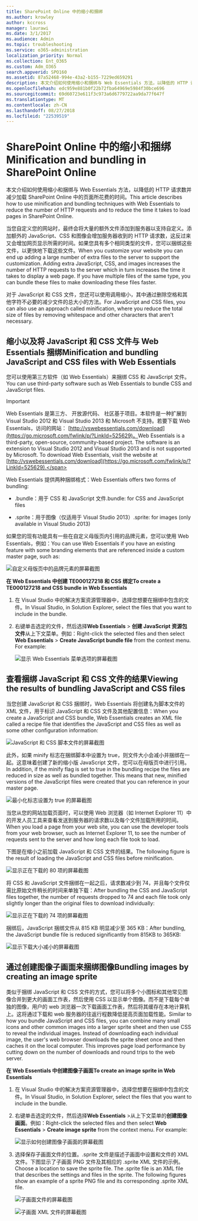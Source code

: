 ```yaml
---
title: SharePoint Online 中的缩小和捆绑
ms.author: krowley
author: kccross
manager: laurawi
ms.date: 3/1/2017
ms.audience: Admin
ms.topic: troubleshooting
ms.service: o365-administration
localization_priority: Normal
ms.collection: Ent_O365
ms.custom: Adm_O365
search.appverid: SPO160
ms.assetid: 87a52468-994e-43a2-b155-7229ed659291
description: 本文介绍如何使用缩小和捆绑与 Web Essentials 方法，以降低的 HTTP 请求数并减少加载 SharePoint Online 中的页面所花费的时间。
ms.openlocfilehash: edc959e881b0f22b72fba64969e5984f30bce696
ms.sourcegitcommit: 69d60723e611f3c973a6d6779722aa9da77f647f
ms.translationtype: MT
ms.contentlocale: zh-CN
ms.lasthandoff: 08/27/2018
ms.locfileid: "22539519"
---
```

# <a name="minification-and-bundling-in-sharepoint-online"></a><span data-ttu-id="3702e-103">SharePoint Online 中的缩小和捆绑</span><span class="sxs-lookup"><span data-stu-id="3702e-103">Minification and bundling in SharePoint Online</span></span>

<span data-ttu-id="3702e-104">本文介绍如何使用缩小和捆绑与 Web Essentials 方法，以降低的 HTTP 请求数并减少加载 SharePoint Online 中的页面所花费的时间。</span><span class="sxs-lookup"><span data-stu-id="3702e-104">This article describes how to use minification and bundling techniques with Web Essentials to reduce the number of HTTP requests and to reduce the time it takes to load pages in SharePoint Online.</span></span>
  
<span data-ttu-id="3702e-p101">当您自定义您的网站时，最终会将大量的额外文件添加到服务器以支持自定义。添加额外的 JavaScript、CSS 和图像会增加服务器收到的 HTTP 请求数，这反过来又会增加网页显示所需的时间。如果您具有多个相同类型的文件，您可以捆绑这些文件，以更快地下载这些文件。</span><span class="sxs-lookup"><span data-stu-id="3702e-p101">When you customize your website you can end up adding a large number of extra files to the server to support the customization. Adding extra JavaScript, CSS, and images increases the number of HTTP requests to the server which in turn increases the time it takes to display a web page. If you have multiple files of the same type, you can bundle these files to make downloading these files faster.</span></span>
  
<span data-ttu-id="3702e-108">对于 JavaScript 和 CSS 文件，您还可以使用调用缩小，其中通过删除空格和其他字符不必要的减少文件的总大小的方法。</span><span class="sxs-lookup"><span data-stu-id="3702e-108">For JavaScript and CSS files, you can also use an approach called minification, where you reduce the total size of files by removing whitespace and other characters that aren't necessary.</span></span>
  
## <a name="minification-and-bundling-javascript-and-css-files-with-web-essentials"></a><span data-ttu-id="3702e-109">缩小以及将 JavaScript 和 CSS 文件与 Web Essentials 捆绑</span><span class="sxs-lookup"><span data-stu-id="3702e-109">Minification and bundling JavaScript and CSS files with Web Essentials</span></span>

<span data-ttu-id="3702e-110">您可以使用第三方软件（如 Web Essentials）来捆绑 CSS 和 JavaScript 文件。</span><span class="sxs-lookup"><span data-stu-id="3702e-110">You can use third-party software such as Web Essentials to bundle CSS and JavaScript files.</span></span>
  
> [!IMPORTANT]
> <span data-ttu-id="3702e-p102">Web Essentials 是第三方、 开放源代码、 社区基于项目。本软件是一种扩展到 Visual Studio 2012 和 Visual Studio 2013 和 Microsoft 不支持。若要下载 Web Essentials，访问的网站： [http://vswebessentials.com/download](https://go.microsoft.com/fwlink/p/?LinkId=525629)。</span><span class="sxs-lookup"><span data-stu-id="3702e-p102">Web Essentials is a third-party, open-source, community-based project. The software is an extension to Visual Studio 2012 and Visual Studio 2013 and is not supported by Microsoft. To download Web Essentials, visit the website at [http://vswebessentials.com/download](https://go.microsoft.com/fwlink/p/?LinkId=525629).</span></span> 
  
<span data-ttu-id="3702e-114">Web Essentials 提供两种捆绑格式：</span><span class="sxs-lookup"><span data-stu-id="3702e-114">Web Essentials offers two forms of bundling:</span></span>
  
- <span data-ttu-id="3702e-115">.bundle：用于 CSS 和 JavaScript 文件</span><span class="sxs-lookup"><span data-stu-id="3702e-115">.bundle: for CSS and JavaScript files</span></span>
    
- <span data-ttu-id="3702e-116">.sprite：用于图像（仅适用于 Visual Studio 2013）</span><span class="sxs-lookup"><span data-stu-id="3702e-116">.sprite: for images (only available in Visual Studio 2013)</span></span>
    
<span data-ttu-id="3702e-117">如果您的现有功能具有一些在自定义母版页内引用的品牌元素，您可以使用 Web Essentials，例如：</span><span class="sxs-lookup"><span data-stu-id="3702e-117">You can use Web Essentials if you have an existing feature with some branding elements that are referenced inside a custom master page, such as:</span></span>
  
![自定义母版页中的品牌元素的屏幕截图](media/3a6eba36-973d-482b-8556-a9394b8ba19f.png)
  
 <span data-ttu-id="3702e-119">**在 Web Essentials 中创建 TE000127218 和 CSS 绑定**</span><span class="sxs-lookup"><span data-stu-id="3702e-119">**To create a TE000127218 and CSS bundle in Web Essentials**</span></span>
  
1. <span data-ttu-id="3702e-120">在 Visual Studio 中的解决方案资源管理器中，选择您想要在捆绑中包含的文件。</span><span class="sxs-lookup"><span data-stu-id="3702e-120">In Visual Studio, in Solution Explorer, select the files that you want to include in the bundle.</span></span>
    
2. <span data-ttu-id="3702e-p103">右键单击选定的文件，然后选择**Web Essentials** \> **创建 JavaScript 资源包文件**从上下文菜单。例如：</span><span class="sxs-lookup"><span data-stu-id="3702e-p103">Right-click the selected files and then select **Web Essentials** \> **Create JavaScript bundle file** from the context menu. For example:</span></span> 
    
    ![显示 Web Essentials 菜单选项的屏幕截图](media/41aac84c-4538-4f78-b454-46e651f868a3.png)
  
## <a name="viewing-the-results-of-bundling-javascript-and-css-files"></a><span data-ttu-id="3702e-124">查看捆绑 JavaScript 和 CSS 文件的结果</span><span class="sxs-lookup"><span data-stu-id="3702e-124">Viewing the results of bundling JavaScript and CSS files</span></span>

<span data-ttu-id="3702e-125">当您创建 JavaScript 和 CSS 捆绑时，Web Essentials 将创建名为脚本文件的 XML 文件，用于标识 JavaScript 和 CSS 文件及其他配置信息：</span><span class="sxs-lookup"><span data-stu-id="3702e-125">When you create a JavaScript and CSS bundle, Web Essentials creates an XML file called a recipe file that identifies the JavaScript and CSS files as well as some other configuration information:</span></span> 
  
![JavaScript 和 CSS 脚本文件的屏幕截图](media/7ba891f8-52d8-467b-a0f6-b062dd1137a4.png)
  
<span data-ttu-id="3702e-p104">此外，如果 minify 标志在捆绑脚本中设置为 true，则文件大小会减小并捆绑在一起。这意味着创建了新的缩小版 JavaScript 文件，您可以在母版页中进行引用。</span><span class="sxs-lookup"><span data-stu-id="3702e-p104">In addition, if the minify flag is set to true in the bundling recipe the files are reduced in size as well as bundled together. This means that new, minified versions of the JavaScript files were created that you can reference in your master page.</span></span>
  
![最小化标志设置为 true 的屏幕截图](media/50523af2-6412-4117-ac3d-5bd26f6d562e.png)
  
<span data-ttu-id="3702e-130">当您从您的网站加载页面时，可以使用 Web 浏览器（如 Internet Explorer 11）中的开发人员工具来查看发送到服务器的请求数以及每个文件加载所用的时间。</span><span class="sxs-lookup"><span data-stu-id="3702e-130">When you load a page from your web site, you can use the developer tools from your web browser, such as Internet Explorer 11, to see the number of requests sent to the server and how long each file took to load.</span></span>
  
<span data-ttu-id="3702e-131">下图是在缩小之前加载 JavaScript 和 CSS 文件的结果。</span><span class="sxs-lookup"><span data-stu-id="3702e-131">The following figure is the result of loading the JavaScript and CSS files before minification.</span></span>
  
![显示正在下载的 80 项的屏幕截图](media/e2df3912-1923-46e6-8cf2-3015a31554e1.png)
  
<span data-ttu-id="3702e-133">将 CSS 和 JavaScript 文件捆绑在一起之后，请求数减少到 74，并且每个文件仅需比原始文件稍长的时间来单独下载：</span><span class="sxs-lookup"><span data-stu-id="3702e-133">After bundling the CSS and JavaScript files together, the number of requests dropped to 74 and each file took only slightly longer than the original files to download individually:</span></span>
  
![显示正在下载的 74 项的屏幕截图](media/686c4387-70e8-4a74-9d45-059f33a91184.png)
  
<span data-ttu-id="3702e-135">捆绑后，JavaScript 捆绑文件从 815 KB 明显减少至 365 KB：</span><span class="sxs-lookup"><span data-stu-id="3702e-135">After bundling, the JavaScript bundle file is reduced significantly from 815KB to 365KB:</span></span>
  
![显示下载大小减小的屏幕截图](media/5e7dbd98-faff-4f68-b320-108fb252e395.png)
  
## <a name="bundling-images-by-creating-an-image-sprite"></a><span data-ttu-id="3702e-137">通过创建图像子画面来捆绑图像</span><span class="sxs-lookup"><span data-stu-id="3702e-137">Bundling images by creating an image sprite</span></span>

<span data-ttu-id="3702e-p105">类似于捆绑 JavaScript 和 CSS 文件的方式，您可以将多个小图标和其他常见图像合并到更大的画面工作表，然后使用 CSS 以显示单个图像。而不是下载每个单独的图像，用户的 web 浏览器一次下载画面工作表，然后将其缓存在本地计算机上。这将通过下载和 web 服务器的往返行程数降低提高页面加载性能。</span><span class="sxs-lookup"><span data-stu-id="3702e-p105">Similar to how you bundle JavaScript and CSS files, you can combine many small icons and other common images into a larger sprite sheet and then use CSS to reveal the individual images. Instead of downloading each individual image, the user's web browser downloads the sprite sheet once and then caches it on the local computer. This improves page load performance by cutting down on the number of downloads and round trips to the web server.</span></span>
  
 <span data-ttu-id="3702e-141">**在 Web Essentials 中创建图像子画面**</span><span class="sxs-lookup"><span data-stu-id="3702e-141">**To create an image sprite in Web Essentials**</span></span>
  
1. <span data-ttu-id="3702e-142">在 Visual Studio 中的解决方案资源管理器中，选择您想要在捆绑中包含的文件。</span><span class="sxs-lookup"><span data-stu-id="3702e-142">In Visual Studio, in Solution Explorer, select the files that you want to include in the bundle.</span></span>
    
2. <span data-ttu-id="3702e-p106">右键单击选定的文件，然后选择**Web Essentials** \>从上下文菜单的**创建图像画面**。例如：</span><span class="sxs-lookup"><span data-stu-id="3702e-p106">Right-click the selected files and then select **Web Essentials** \> **Create image sprite** from the context menu. For example:</span></span> 
    
    ![显示如何创建图像子画面的屏幕截图](media/de0fe741-4ef7-4e3b-bafa-ef9f4822dac6.png)
  
3. <span data-ttu-id="3702e-p107">选择保存子画面文件的位置。.sprite 文件是描述子画面中设置和文件的 XML 文件。下图显示了子画面 PNG 文件及其相应的 .sprite XML 文件的示例。</span><span class="sxs-lookup"><span data-stu-id="3702e-p107">Choose a location to save the sprite file. The .sprite file is an XML file that describes the settings and files in the sprite. The following figures show an example of a sprite PNG file and its corresponding .sprite XML file.</span></span>
    
    ![子画面文件的屏幕截图](media/0876bb2a-d1b9-4169-8e95-9c290d628d90.png)
  
    ![子画面 XML 文件的屏幕截图](media/d1f94776-280d-4d56-abb5-384f145d9989.png)
  

